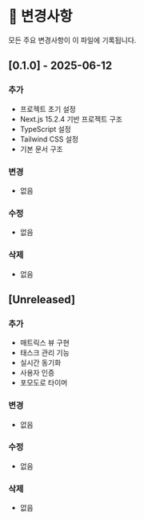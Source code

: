 # 📝 변경사항

모든 주요 변경사항이 이 파일에 기록됩니다.

## [0.1.0] - 2025-06-12

### 추가
- 프로젝트 초기 설정
- Next.js 15.2.4 기반 프로젝트 구조
- TypeScript 설정
- Tailwind CSS 설정
- 기본 문서 구조

### 변경
- 없음

### 수정
- 없음

### 삭제
- 없음

## [Unreleased]

### 추가
- 매트릭스 뷰 구현
- 태스크 관리 기능
- 실시간 동기화
- 사용자 인증
- 포모도로 타이머

### 변경
- 없음

### 수정
- 없음

### 삭제
- 없음 